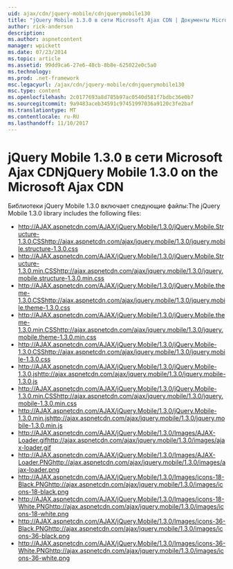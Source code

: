 ```yaml
---
uid: ajax/cdn/jquery-mobile/cdnjquerymobile130
title: "jQuery Mobile 1.3.0 в сети Microsoft Ajax CDN | Документы Microsoft"
author: rick-anderson
description: 
ms.author: aspnetcontent
manager: wpickett
ms.date: 07/23/2014
ms.topic: article
ms.assetid: 99dd9ca6-27e6-48cb-8b8e-625022e0c5a0
ms.technology: 
ms.prod: .net-framework
msc.legacyurl: /ajax/cdn/jquery-mobile/cdnjquerymobile130
msc.type: content
ms.openlocfilehash: 2c0177693a8d785b97ac0540d581f7bdbc36e0b7
ms.sourcegitcommit: 9a9483aceb34591c97451997036a9120c3fe2baf
ms.translationtype: MT
ms.contentlocale: ru-RU
ms.lasthandoff: 11/10/2017
---
```

<a name="jquery-mobile-130-on-the-microsoft-ajax-cdn"></a><span data-ttu-id="23a26-102">jQuery Mobile 1.3.0 в сети Microsoft Ajax CDN</span><span class="sxs-lookup"><span data-stu-id="23a26-102">jQuery Mobile 1.3.0 on the Microsoft Ajax CDN</span></span>
====================
<span data-ttu-id="23a26-103">Библиотеки jQuery Mobile 1.3.0 включает следующие файлы:</span><span class="sxs-lookup"><span data-stu-id="23a26-103">The jQuery Mobile 1.3.0 library includes the following files:</span></span>

- <span data-ttu-id="23a26-104">http://AJAX.aspnetcdn.com/AJAX/jQuery.Mobile/1.3.0/jQuery.Mobile.Structure-1.3.0.CSS</span><span class="sxs-lookup"><span data-stu-id="23a26-104">http://ajax.aspnetcdn.com/ajax/jquery.mobile/1.3.0/jquery.mobile.structure-1.3.0.css</span></span>
- <span data-ttu-id="23a26-105">http://AJAX.aspnetcdn.com/AJAX/jQuery.Mobile/1.3.0/jQuery.Mobile.Structure-1.3.0.min.CSS</span><span class="sxs-lookup"><span data-stu-id="23a26-105">http://ajax.aspnetcdn.com/ajax/jquery.mobile/1.3.0/jquery.mobile.structure-1.3.0.min.css</span></span>
- <span data-ttu-id="23a26-106">http://AJAX.aspnetcdn.com/AJAX/jQuery.Mobile/1.3.0/jQuery.Mobile.theme-1.3.0.CSS</span><span class="sxs-lookup"><span data-stu-id="23a26-106">http://ajax.aspnetcdn.com/ajax/jquery.mobile/1.3.0/jquery.mobile.theme-1.3.0.css</span></span>
- <span data-ttu-id="23a26-107">http://AJAX.aspnetcdn.com/AJAX/jQuery.Mobile/1.3.0/jQuery.Mobile.theme-1.3.0.min.CSS</span><span class="sxs-lookup"><span data-stu-id="23a26-107">http://ajax.aspnetcdn.com/ajax/jquery.mobile/1.3.0/jquery.mobile.theme-1.3.0.min.css</span></span>
- <span data-ttu-id="23a26-108">http://AJAX.aspnetcdn.com/AJAX/jQuery.Mobile/1.3.0/jQuery.Mobile-1.3.0.CSS</span><span class="sxs-lookup"><span data-stu-id="23a26-108">http://ajax.aspnetcdn.com/ajax/jquery.mobile/1.3.0/jquery.mobile-1.3.0.css</span></span>
- <span data-ttu-id="23a26-109">http://AJAX.aspnetcdn.com/AJAX/jQuery.Mobile/1.3.0/jQuery.Mobile-1.3.0.js</span><span class="sxs-lookup"><span data-stu-id="23a26-109">http://ajax.aspnetcdn.com/ajax/jquery.mobile/1.3.0/jquery.mobile-1.3.0.js</span></span>
- <span data-ttu-id="23a26-110">http://AJAX.aspnetcdn.com/AJAX/jQuery.Mobile/1.3.0/jQuery.Mobile-1.3.0.min.CSS</span><span class="sxs-lookup"><span data-stu-id="23a26-110">http://ajax.aspnetcdn.com/ajax/jquery.mobile/1.3.0/jquery.mobile-1.3.0.min.css</span></span>
- <span data-ttu-id="23a26-111">http://AJAX.aspnetcdn.com/AJAX/jQuery.Mobile/1.3.0/jQuery.Mobile-1.3.0.min.js</span><span class="sxs-lookup"><span data-stu-id="23a26-111">http://ajax.aspnetcdn.com/ajax/jquery.mobile/1.3.0/jquery.mobile-1.3.0.min.js</span></span>
- <span data-ttu-id="23a26-112">http://AJAX.aspnetcdn.com/AJAX/jQuery.Mobile/1.3.0/Images/AJAX-Loader.gif</span><span class="sxs-lookup"><span data-stu-id="23a26-112">http://ajax.aspnetcdn.com/ajax/jquery.mobile/1.3.0/images/ajax-loader.gif</span></span>
- <span data-ttu-id="23a26-113">http://AJAX.aspnetcdn.com/AJAX/jQuery.Mobile/1.3.0/Images/AJAX-Loader.PNG</span><span class="sxs-lookup"><span data-stu-id="23a26-113">http://ajax.aspnetcdn.com/ajax/jquery.mobile/1.3.0/images/ajax-loader.png</span></span>
- <span data-ttu-id="23a26-114">http://AJAX.aspnetcdn.com/AJAX/jQuery.Mobile/1.3.0/Images/icons-18-Black.PNG</span><span class="sxs-lookup"><span data-stu-id="23a26-114">http://ajax.aspnetcdn.com/ajax/jquery.mobile/1.3.0/images/icons-18-black.png</span></span>
- <span data-ttu-id="23a26-115">http://AJAX.aspnetcdn.com/AJAX/jQuery.Mobile/1.3.0/Images/icons-18-White.PNG</span><span class="sxs-lookup"><span data-stu-id="23a26-115">http://ajax.aspnetcdn.com/ajax/jquery.mobile/1.3.0/images/icons-18-white.png</span></span>
- <span data-ttu-id="23a26-116">http://AJAX.aspnetcdn.com/AJAX/jQuery.Mobile/1.3.0/Images/icons-36-Black.PNG</span><span class="sxs-lookup"><span data-stu-id="23a26-116">http://ajax.aspnetcdn.com/ajax/jquery.mobile/1.3.0/images/icons-36-black.png</span></span>
- <span data-ttu-id="23a26-117">http://AJAX.aspnetcdn.com/AJAX/jQuery.Mobile/1.3.0/Images/icons-36-White.PNG</span><span class="sxs-lookup"><span data-stu-id="23a26-117">http://ajax.aspnetcdn.com/ajax/jquery.mobile/1.3.0/images/icons-36-white.png</span></span>
